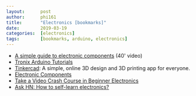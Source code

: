 ```yaml
---
layout:      post
author:      phi161
title:       "Electronics [bookmarks]"
date:        2019-03-19
categories:  [electronics]
tags:        [bookmarks, arduino, electronics]
---
```


* [A simple guide to electronic components](https://www.youtube.com/watch?v=6Maq5IyHSuc) (40' video)
* [Tronix Arduino Tutorials](http://tronixstuff.com/tutorials/)
* [Tinkercad](https://www.tinkercad.com/): A simple, online 3D design and 3D printing app for everyone.
* [Electronic Components](https://medium.com/@assertchris/electronic-components-20bfc59004bd)
* [Take a Video Crash Course in Beginner Electronics](https://makezine.com/2016/01/11/take-a-video-crash-course-in-beginner-electronics/)
* [Ask HN: How to self-learn electronics?](https://news.ycombinator.com/item?id=16775744)
